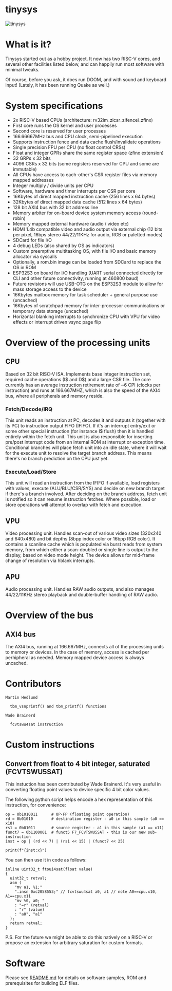 # tinysys

![tinysys](./tinysys.jpg "tinysys")

# What is it?

Tinysys started out as a hobby project. It now has two RISC-V cores, and several other facilities listed below, and can happily run most software with minimal tweaks.

Of course, before you ask, it does run DOOM, and with sound and keyboard input! (Lately, it has been running Quake as well.)

# System specifications

- 2x RISC-V based CPUs (architecture: rv32im_zicsr_zifencei_zfinx)
- First core runs the OS kernel and user processes
- Second core is reserved for user processes
- 166.66667MHz bus and CPU clock, semi-pipelined execution
- Supports instruction fence and data cache flush/invalidate operations
- Single precision FPU per CPU (no float control CRSs)
- Float and integer GPRs share the same register space (zfinx extension)
- 32 GRPs x 32 bits
- 4096 CSRs x 32 bits (some registers reserved for CPU and some are immutable)
- All CPUs have access to each-other's CSR register files via memory mapped addresses
- Integer multiply / divide units per CPU
- Software, hardware and timer interrupts per CSR per core
- 16Kbytes of direct mapped instruction cache (256 lines x 64 bytes)
- 32Kbytes of direct mapped data cache (512 lines x 64 bytes)
- 128 bit AXI4 bus with 32 bit address line
- Memory arbiter for on-board device system memory access (round-robin)
- Memory mapped external hardware (audio / video etc)
- HDMI 1.4b compatible video and audio output via external chip (12 bits per pixel, 16bps stereo 44/22/11KHz for audio, RGB or paletted modes)
- SDCard for file I/O
- 4 debug LEDs (also shared by OS as indicators)
- Custom preemptive multitasking OS, with file I/O and basic memory allocator via syscalls
- Optionally, a rom.bin image can be loaded from SDCard to replace the OS in ROM
- ESP32S3 on board for I/O handling (UART serial connected directly for CLI and other future connectivity, running at 460800 baud)
- Future revisions will use USB-OTG on the ESP32S3 module to allow for mass storage access to the device
- 16Kbytes mailbox memory for task scheduler + general purpose use (uncached)
- 16Kbytes of scratchpad memory for inter-processor communications or temporary data storage (uncached)
- Horizontal blanking interrupts to synchronize CPU with VPU for video effects or interrupt driven vsync page flip

# Overview of the processing units

## CPU
Based on 32 bit RISC-V ISA. Implements base integer instruction set, required cache operations (I$ and D$) and a large CSR file.
The core currently has an average instruction retirement rate of ~6 CPI (clocks per instruction) and runs at 166.667MHZ, which
is also the speed of the AXI4 bus, where all peripherals and memory reside.

### Fetch/Decode/IRQ
This unit reads an instruction at PC, decodes it and outputs it (together with its PC) to instruction output FIFO (IFIFO). If it's an interrupt entry/exit or some other special instruction (for instance I$ flush) then it is handled entirely within the fetch unit. This unit is also responsible for inserting pre/post interrupt code from an internal ROM at interrupt or exception time. Conditional branches will place fetch unit into an idle state, where it will wait for the execute unit to resolve the target branch address. This means there's no branch prediction on the CPU just yet.

### Execute/Load/Store
This unit will read an instruction from the IFIFO if available, load registers with values, execute (ALU/BLU/CSR/SYS) and decide on new branch target if there's a branch involved. After deciding on the branch address, fetch unit is notified so it can resume instruction fetches. Where possible, load or store operations will attempt to overlap with fetch and execution.

## VPU
Video processing unit. Handles scan-out of various video sizes (320x240 and 640x480) and bit depths (8bpp index color or 16bpp RGB color). It contains a scanline cache which is populated via burst reads from system memory, from which either a scan-doubled or single line is output to the display, based on video mode height. The device allows for mid-frame change of resolution via hblank interrupts.

## APU
Audio processing unit. Handles RAW audio outputs, and also manages 44/22/11KHz stereo playback and double-buffer handling of RAW audio.

# Overview of the bus

## AXI4 bus
The AXI4 bus, running at 166.667MHz, connects all of the processing units to memory or devices. In the case of memory, access is cached per perhipheral as needed. Memory mapped device access is always uncached.

# Contributors

```
Martin Hedlund

  tbm_vsnprintf() and tbm_printf() functions

Wade Brainerd

  fcvtswu4sat instruction
```

# Custom instructions

## Convert from float to 4 bit integer, saturated (FCVTSWU5SAT)

This instuction has been contributed by Wade Brainerd. It's very useful in converting floating point values to device specific 4 bit color values.

The following python script helps encode a hex representation of this instruction, for convenience:

```
op = 0b1010011		# OP-FP (floating point operation)
rd = 0b01010		# destination register - a0 in this sample (a0 == x10)
rs1 = 0b01011		# source register - a1 in this sample (a1 == x11)
funct7 = 0b1100001	# funct5 F7_FCVTSWU5SAT - this is our new sub-instruction
inst = op | (rd << 7) | (rs1 << 15) | (funct7 << 25)

print(f"{inst:x}")
```

You can then use it in code as follows:

```
inline uint32_t ftoui4sat(float value)
{
  uint32_t retval;
  asm (
    "mv a1, %1;"
    ".insn 0xc2058553;" // fcvtswu4sat a0, a1 // note A0==cpu.x10, A1==cpu.x11
    "mv %0, a0; "
    : "=r" (retval)
    : "r" (value)
    : "a0", "a1"
  );
  return retval;
}
```

P.S. For the future we might be able to do this natively on a RISC-V or propose an extension for arbitrary saturation for custom formats.

# Software

Please see [README.md](./software/README.md) for details on software samples, ROM and prerequisites for building ELF files.
